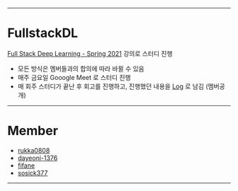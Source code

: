 ___
# FullstackDL
[Full Stack Deep Learning - Spring 2021](https://fullstackdeeplearning.com/spring2021/) 강의로 스터디 진행
- 모든 방식은 멤버들과의 합의에 따라 바뀔 수 있음
- 매주 금요일 Gooogle Meet 로 스터디 진행 
- 매 회주 스터디가 끝난 후 회고를 진행하고, 진행했던 내용을 [Log](https://docs.google.com/document/d/1Cp_ELABtRjO8PU4iIN9KQwAP9yT70XvqCMClpkv8jfk/edit?usp=sharing) 로 남김 (멤버공개)

___
# Member
- [rukka0808](https://github.com/rukka0808)
- [dayeoni-1376](https://github.com/dayeoni-1376)
- [fifane](https://github.com/fifane)
- [sosick377](https://github.com/sosick377)

___
